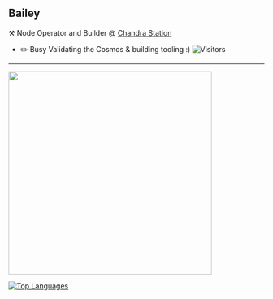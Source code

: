 ## Bailey

:hammer_and_pick: Node Operator and Builder @ [Chandra Station](https://chandrastation.com)
-   :pencil2: Busy Validating the Cosmos & building tooling :)
![Visitors](https://visitor-badge.laobi.icu/badge?page_id=pescqual)
---

<img align='center' src='https://user-images.githubusercontent.com/87731208/177434745-3c3d322d-46c5-47a7-bc6b-4d5c3f48533f.gif' width='400'>

[![Top Languages](https://github-readme-stats.vercel.app/api/top-langs/?username=pescqual&layout=compact&theme=monokai)](https://github.com/anuraghazra/github-readme-stats)

